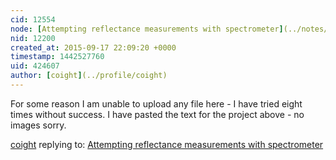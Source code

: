 ```yaml
---
cid: 12554
node: [Attempting reflectance measurements with spectrometer](../notes/coight/09-06-2015/attempting-reflectance-measurements-with-spectrometer)
nid: 12200
created_at: 2015-09-17 22:09:20 +0000
timestamp: 1442527760
uid: 424607
author: [coight](../profile/coight)
---
```


For some reason I am unable to upload any file here - I have tried eight times without success. I have pasted the text for the project above - no images sorry.

[coight](../profile/coight) replying to: [Attempting reflectance measurements with spectrometer](../notes/coight/09-06-2015/attempting-reflectance-measurements-with-spectrometer)

